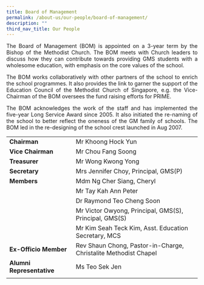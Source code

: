 ```yaml
---
title: Board of Management
permalink: /about-us/our-people/board-of-management/
description: ""
third_nav_title: Our People
---
```

<p style="text-align: justify;">The Board of Management (BOM) is appointed on a 3-year term by the Bishop of the Methodist Church. The BOM meets with Church leaders to discuss how they can contribute towards providing GMS students with a wholesome education, with emphasis on the core values of the school.  
  
<p style="text-align: justify;">The BOM works collaboratively with other partners of the school to enrich the school programmes. It also provides the link to garner the support of the Education Council of the Methodist Church of Singapore, e.g. the Vice-Chairman of the BOM oversees the fund raising efforts for PRIME.  
  
<p style="text-align: justify;">The BOM acknowledges the work of the staff and has implemented the five-year Long Service Award since 2005. It also initiated the re-naming of the school to better reflect the oneness of the GM family of schools. The BOM led in the re-designing of the school crest launched in Aug 2007.

|  |  |
|---|---|
| **Chairman** | Mr Khoong Hock Yun |
| **Vice Chairman** | Mr Chou Fang Soong |
| **Treasurer** | Mr Wong Kwong Yong |
| **Secretary** | Mrs Jennifer Choy, Principal, GMS(P) |
| **Members** | Mdm Ng Cher Siang, Cheryl |
|  | Mr Tay Kah Ann Peter |
|  | Dr Raymond Teo Cheng Soon |
|  | Mr Victor Owyong, Principal, GMS(S), Principal, GMS(S) |
|  | Mr Kim Seah Teck Kim, Asst. Education Secretary, MCS |
| **Ex-Officio Member** | Rev Shaun Chong, Pastor-in-Charge,<br>Christalite Methodist Chapel |
| **Alumni Representative** | Ms Teo Sek Jen |
| | |